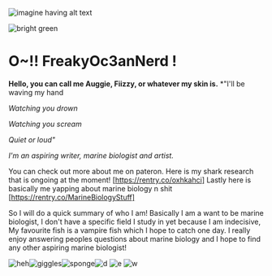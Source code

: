 ![imagine having alt text](https://i.pinimg.com/564x/19/d9/35/19d93571a4ba21f3de557f3916ffb7b8.jpg)

![bright green](https://komarev.com/ghpvc/?username=FreakyOc3anNerd&color=006994)

# O~!! FreakyOc3anNerd !

**Hello, you can call me Auggie, Fiizzy, or whatever my skin is.**
*"I'll be waving my hand

*Watching you drown*

*Watching you scream*

*Quiet or loud"*

*I'm an aspiring writer, marine biologist and artist.* 

You can check out more about me on pateron.
Here is my shark research that is ongoing at the moment! [https://rentry.co/oxhkahci] 
Lastly here is basically me yapping about marine biology n shit [https://rentry.co/MarineBiologyStuff]


So I will do a quick summary of who I am!
Basically I am a want to be marine biologist, I don't have a specific field I study in yet because I am indecisive, My favourite fish is a vampire fish which I hope to catch one day. I really enjoy answering peoples questions about marine biology and I hope to find any other aspiring marine biologist!


![heh](https://64.media.tumblr.com/30eba6fbebfd7e9603b2d3293d2f42b1/3bf62ad8d20f8b2a-ac/s250x400/28eeb0ea313fc6a16603987e6a814e66af1c2db1.gifv)![giggles](https://64.media.tumblr.com/aef9d0281bbd676b9ec74916bdfdf124/ba16d020129a2a85-32/s100x200/a63677b24e98c35821acfb50a593f1b37c3f90b5.gifv)![sponge](https://64.media.tumblr.com/bf2100700eda677c4f6dc7e5189aa7f9/ba16d020129a2a85-84/s100x200/be5481c321280052837f485084341f6e5caae54f.gifv)![d](https://64.media.tumblr.com/7b5cde0b2c05cc433b065ee2b8ae039a/5ae275cb5323d09f-32/s250x400/fa38d0d8578ebc54bea1030e26f12ec846eaad24.gifv)
![e](https://64.media.tumblr.com/f77171dbfb8dbe5bf1c754382ff02ee6/666a1b53aaa37e9e-0d/s100x200/6d772c1e36c8cc276394b4a60335b3851a253b78.gifv)
![w](https://i.pinimg.com/originals/17/15/7a/17157ab76b20ff41ee4fed2a4002aed0.gif)

